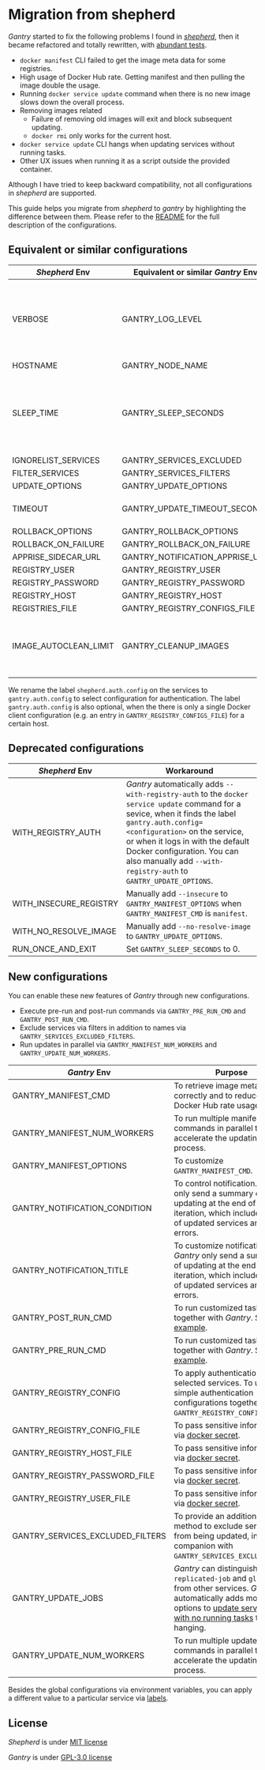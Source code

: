 # Migration from shepherd

*Gantry* started to fix the following problems I found in [*shepherd*](https://github.com/containrrr/shepherd), then it became refactored and totally rewritten, with [abundant tests](../tests/README.md).

* `docker manifest` CLI failed to get the image meta data for some registries.
* High usage of Docker Hub rate. Getting manifest and then pulling the image double the usage.
* Running `docker service update` command when there is no new image slows down the overall process.
* Removing images related
  * Failure of removing old images will exit and block subsequent updating.
  * `docker rmi` only works for the current host.
* `docker service update` CLI hangs when updating services without running tasks.
* Other UX issues when running it as a script outside the provided container.

Although I have tried to keep backward compatibility, not all configurations in *shepherd* are supported.

This guide helps you migrate from *shepherd* to *gantry* by highlighting the difference between them. Please refer to the [README](../README.md) for the full description of the configurations.

## Equivalent or similar configurations

| *Shepherd* Env | Equivalent or similar *Gantry* Env  | Enhancement |
|----------------|-------------------------------------|-------------|
| VERBOSE               | GANTRY_LOG_LEVEL                | To introduce more granularity on log levels. *Gantry* can go total slience by setting `GANTRY_LOG_LEVEL` to `NONE`. |
| HOSTNAME              | GANTRY_NODE_NAME                | |
| SLEEP_TIME            | GANTRY_SLEEP_SECONDS            | This is now the interval between two updates. The actual sleep time is this value minus time spent on updating services. |
| IGNORELIST_SERVICES   | GANTRY_SERVICES_EXCLUDED        | |
| FILTER_SERVICES       | GANTRY_SERVICES_FILTERS         | |
| UPDATE_OPTIONS        | GANTRY_UPDATE_OPTIONS           | |
| TIMEOUT               | GANTRY_UPDATE_TIMEOUT_SECONDS   | Allow to use 0 to disable the timeout. |
| ROLLBACK_OPTIONS      | GANTRY_ROLLBACK_OPTIONS         | |
| ROLLBACK_ON_FAILURE   | GANTRY_ROLLBACK_ON_FAILURE      | |
| APPRISE_SIDECAR_URL   | GANTRY_NOTIFICATION_APPRISE_URL | |
| REGISTRY_USER         | GANTRY_REGISTRY_USER            | |
| REGISTRY_PASSWORD     | GANTRY_REGISTRY_PASSWORD        | |
| REGISTRY_HOST         | GANTRY_REGISTRY_HOST            | |
| REGISTRIES_FILE       | GANTRY_REGISTRY_CONFIGS_FILE    | |
| IMAGE_AUTOCLEAN_LIMIT | GANTRY_CLEANUP_IMAGES           | *Gantry* only cleans up the images being updated, thus a limit is not used now. |

We rename the label `shepherd.auth.config` on the services  to `gantry.auth.config` to select configuration for authentication. The label `gantry.auth.config` is also optional, when the there is only a single Docker client configuration (e.g. an entry in `GANTRY_REGISTRY_CONFIGS_FILE`) for a certain host.

## Deprecated configurations

| *Shepherd* Env | Workaround |
|----------------|------------|
| WITH_REGISTRY_AUTH     | *Gantry* automatically adds `--with-registry-auth` to the `docker service update` command for a sevice, when it finds the label `gantry.auth.config=<configuration>` on the service, or when it logs in with the default Docker configuration. You can also manually add `--with-registry-auth` to `GANTRY_UPDATE_OPTIONS`. |
| WITH_INSECURE_REGISTRY | Manually add `--insecure` to `GANTRY_MANIFEST_OPTIONS` when `GANTRY_MANIFEST_CMD` is `manifest`. |
| WITH_NO_RESOLVE_IMAGE  | Manually add `--no-resolve-image` to `GANTRY_UPDATE_OPTIONS`. |
| RUN_ONCE_AND_EXIT      | Set `GANTRY_SLEEP_SECONDS` to 0. |

## New configurations

You can enable these new features of *Gantry* through new configurations.

* Execute pre-run and post-run commands via `GANTRY_PRE_RUN_CMD` and `GANTRY_POST_RUN_CMD`.
* Exclude services via filters in addition to names via `GANTRY_SERVICES_EXCLUDED_FILTERS`.
* Run updates in parallel via `GANTRY_MANIFEST_NUM_WORKERS` and `GANTRY_UPDATE_NUM_WORKERS`.

| *Gantry* Env  | Purpose |
|---------------|----------------------|
| GANTRY_MANIFEST_CMD              | To retrieve image metadata correctly and to reduce the Docker Hub rate usage. |
| GANTRY_MANIFEST_NUM_WORKERS      | To run multiple manifest commands in parallel to accelerate the updating process. |
| GANTRY_MANIFEST_OPTIONS          | To customize `GANTRY_MANIFEST_CMD`. |
| GANTRY_NOTIFICATION_CONDITION    | To control notification. *Gantry* only send a summary of updating at the end of each iteration, which includes lists of updated services and errors. |
| GANTRY_NOTIFICATION_TITLE        | To customize notification. *Gantry* only send a summary of updating at the end of each iteration, which includes lists of updated services and errors. |
| GANTRY_POST_RUN_CMD              | To run customized tasks together with *Gantry*. See the [example](../examples/prune-and-watchtower). |
| GANTRY_PRE_RUN_CMD               | To run customized tasks together with *Gantry*. See the [example](../examples/prune-and-watchtower). |
| GANTRY_REGISTRY_CONFIG           | To apply authentication to only selected services. To use simple authentication configurations together with `GANTRY_REGISTRY_CONFIGS_FILE`. |
| GANTRY_REGISTRY_CONFIG_FILE      | To pass sensitive information via [docker secret](https://docs.docker.com/engine/swarm/secrets/). |
| GANTRY_REGISTRY_HOST_FILE        | To pass sensitive information via [docker secret](https://docs.docker.com/engine/swarm/secrets/). |
| GANTRY_REGISTRY_PASSWORD_FILE    | To pass sensitive information via [docker secret](https://docs.docker.com/engine/swarm/secrets/). |
| GANTRY_REGISTRY_USER_FILE        | To pass sensitive information via [docker secret](https://docs.docker.com/engine/swarm/secrets/). |
| GANTRY_SERVICES_EXCLUDED_FILTERS | To provide an additional method to exclude services from being updated, in companion with `GANTRY_SERVICES_EXCLUDED`. |
| GANTRY_UPDATE_JOBS               | *Gantry* can distinguish `replicated-job` and `global-job` from other services. *Gantry* automatically adds more options to [update services with no running tasks](faq.md#how-to-update-services-with-no-running-tasks) to avoid hanging. |
| GANTRY_UPDATE_NUM_WORKERS        | To run multiple update commands in parallel to accelerate the updating process. |

Besides the global configurations via environment variables, you can apply a different value to a particular service via [labels](../README.md#labels).

## License

*Shepherd* is under [MIT license](https://github.com/containrrr/shepherd/blob/master/LICENSE)

*Gantry* is under [GPL-3.0 license](https://github.com/shizunge/gantry/blob/main/LICENSE)
